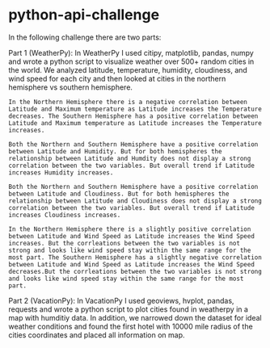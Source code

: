 # python-api-challenge
In the following challenge there are two parts:

Part 1 (WeatherPy):
    In WeatherPy I used citipy, matplotlib, pandas, numpy and wrote a python script to visualize weather over 500+ random cities in the world. We analyzed latitude, temperature, humidity, cloudiness, and wind speed for each city and then looked at cities in the northern hemisphere vs southern hemisphere.
    
    In the Northern Hemisphere there is a negative correlation between Latitude and Maximum temperature as Latitude increases the Temperature decreases. The Southern Hemisphere has a positive correlation between Latitude and Maximum temperature as Latitude increases the Temperature increases.
    
    Both the Northern and Southern Hemisphere have a positive correlation between Latitude and Humidity. But for both hemispheres the relationship between Latitude and Humdity does not display a strong correlation between the two variables. But overall trend if Latitude increases Humidity increases.
    
    Both the Northern and Southern Hemisphere have a positive correlation between Latitude and Cloudiness. But for both hemispheres the relationship between Latitude and Cloudiness does not display a strong correlation between the two variables. But overall trend if Latitude increases Cloudiness increases.
    
    In the Northern Hemisphere there is a slightly positive correlation between Latitude and Wind Speed as Latitude increases the Wind Speed increases. But the corrleations between the two variables is not strong and looks like wind speed stay within the same range for the most part. The Southern Hemisphere has a slightly negative correlation between Latitude and Wind Speed as Latitude increases the Wind Speed decreases.But the corrleations between the two variables is not strong and looks like wind speed stay within the same range for the most part.
    
Part 2 (VacationPy):
    In VacationPy I used geoviews, hvplot, pandas, requests and wrote a python script to plot cities found in weatherpy in a map with humditiy data. In addition, we narrowed down the dataset for ideal weather conditions and found the first hotel with 10000 mile radius of the cities coordinates and placed all information on map.
    
